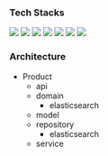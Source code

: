 ### Tech Stacks

<p align="left">
    <img src="https://img.shields.io/badge/Spring | WebFlux-6DB33F?style=for-the-badge" />
  <img src="https://img.shields.io/badge/Spring | Boot-6DB33F?style=for-the-badge" />
  <img src="https://img.shields.io/badge/Spring | Lombok-6DB33F?style=for-the-badge" />
<img src="https://img.shields.io/badge/Spring | Reactor-6DB33F?style=for-the-badge" />
  <img src="https://img.shields.io/badge/Mongo | DB-47A248?style=for-the-badge" />
   <img src="https://img.shields.io/badge/Elastic | Search-005571?style=for-the-badge" />
    <img src="https://img.shields.io/badge/Docker-2496ED?style=for-the-badge" />
 </p>

### Architecture


- Product
  - api
  - domain
    - elasticsearch
  - model
  - repository
    - elasticsearch
  - service
